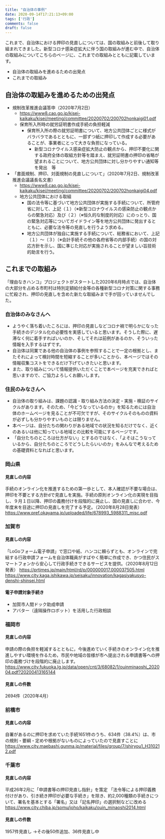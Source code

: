 ```yaml
---
title: "自治体の事例"
date: 2020-09-14T17:21:13+09:00
tags: ['行政']
comments: false
draft: false
---
```

これまで、自治体における押印の見直しについては、国の取組みと前後して取り組まれてきました。新型コロナ感染症拡大に伴う国の取組みが進む中で、自治体の取組みについてこちらのページに、これまでの取組みとともに記載しています。
- 自治体の取組みを進めるための出発点
- これまでの取組み

<!--more-->
## 自治体の取組みを進めるための出発点
- 規制改革推進会議答申（2020年7月2日）
    - https://www8.cao.go.jp/kisei-kaikaku/kisei/meeting/committee/20200702/200702honkaigi01.pdf
    - 保育所入所時の就労証明書作成手続の負担軽減
        - 保育所入所の際の就労証明書について、地方公共団体ごとに様式がバラバラであるとともに、一部ずつ紙に押印して作成する必要があることが、事業者にとって大きな負担になっている。
            - 新型コロナウイルス感染症拡大防止の観点から、押印不要化に関する政府全体の取組方針等を踏まえ、就労証明書の押印の省略が望まれることについて、地方公共団体に対し分かりやすい通知等を発出　等
- 「書面規制、押印、対面規制の見直しについて」（2020年7月2日、規制改革推進会議議長名文書）
    - https://www8.cao.go.jp/kisei-kaikaku/kisei/meeting/committee/20200702/200702honkaigi04.pdf
    - 地方公共団体における取組
        - 国の法令等に基づいて地方公共団体が実施する手続について、所管府省に対して、上記（１）（※新型コロナウイルスの感染防止の観点からの緊急対応）及び（２）（※恒久的な制度的対応）にのっとり、国の緊急対応等についてガイドライン等を地方公共団体に発出するとともに、必要な法令等の見直しを行うよう求める。
        - 地方公共団体が独自に実施する手続について、総務省において、上記（１）～（３）（※会計手続その他の各府省等の内部手続）の国の対応方針を示し、国に準じた対応が実施されることが望ましい旨技術的助言を行う。

## これまでの取組み
「理由なきハンコ」プロジェクトがスタートした2020年6月時点では、自治体の大部分を占める市町村は特別定額給付金等の各種新型コロナ対策に関する事務に忙殺され、押印の見直しを含めた新たな取組みまで手が回っていませんでした。
### 自治体のみなさんへ
- ようやく落ち着いたころには、押印の見直しなどコロナ禍で明らかになった手続きのデジタル化の必要性を実感していると思います。そうした際に、遅滞なく何に着手すればいいのか、そしてそれは前例があるのか、そういった情報を入手するはずです。
- 自治体は同業である他の自治体の事例を参照することで一定の根拠とし、またそれによって検討時間を短縮することが多いことから、本ページではその情報収集コストをできるだけ下げていきたいと思います。
- また、取り組みについて情報提供いただくことで本ページを充実できればと思いますので、ご協力よろしくお願いします。
### 住民のみなさんへ
- 自治体の取り組みは、課題の認識・取り組み方法の決定・実施・検証のサイクルがあります。そのため、「今どうなっているのか」を知るためには自治体のホームページを見ることが不可欠ですが、そのサイクルそのものの資料が必ずしも分かりやすいものとは限りません。
- 本ページは、自分たちの関わりがある地域での状況を知るだけでなく、近くのあるいは他に知っている地域との比較を可能にするページです。
- 「自分たちのところは仕方がない」とするのではなく、「よそはこうなっているから、自分たちのところでどうしたらいいのか」をみんなで考えるための基礎資料となればと思います。
### 岡山県
#### 見直しの内容
手続のオンライン化を推進するための第一歩として、本人確認が不要な場合は、押印を不要とする方針dで見直しを実施。手続の原則オンライン化の実現を目指し、９月１日以降、押印の義務付けを段階的に廃止し、国の見直しに合わせ、今年度末を目途に押印の見直しを完了する予定。（2020年8月28日発表）
https://www.pref.okayama.jp/uploaded/life/678993_5988311_misc.pdf

### 加賀市
#### 見直しの内容
「LoGoフォーム電子申請」で窓口や紙、ハンコに頼らずとも、オンラインで完結する行政申請フォームを自治体職員がすばやく簡単に作成でき、かつ住民がスマートフォンから安心して行政手続きできるサービスを提供。（2020年8月12日発表）
https://prtimes.jp/main/html/rd/p/000000017.000037505.html
https://www.city.kaga.ishikawa.jp/seisaku/innovation/kagasiyakusyo-denshi-shinsei.html
#### 電子申請対象手続き
- 加賀市人間ドック助成申請
- アバター（遠隔操作ロボット）を活用した行政相談

### 福岡市
#### 見直しの内容
申請の際の負担を軽減するとともに，今後進めていく手続きのオンライン化を推進しやすい環境を作るため，市民や地域の皆様が市へ提出される申請書等への押印の義務づけを段階的に廃止します。
https://www.city.fukuoka.lg.jp/data/open/cnt/3/68082/1/ouinminaoshi_202004.pdf?20200413165144
#### 見直しの件数
2694件（2020年4月）

### 前橋市
#### 見直しの内容
自署があるのに押印を求めていた手続1651件のうち、634件（38.4%）は、市の規則・要綱・定めや根拠がないものによっていたので見直すことに
https://www.city.maebashi.gunma.jp/material/files/group/7/shiryou1_H310212.pdf

### 千葉市
#### 見直しの内容
平成26年2月に「申請書等の押印見直し指針」を策定
「法令等による押印義務付けがあり、引き続き押印が必要な手続き」を除き、約2,000種類の手続きについて、署名を基本とする「署名」又は「記名押印」の選択制などに改める
https://www.city.chiba.jp/somu/joho/kaikaku/ouin_minaoshi2014.html
#### 見直しの件数
1957件見直し
→その後50件追加、36件見直し中